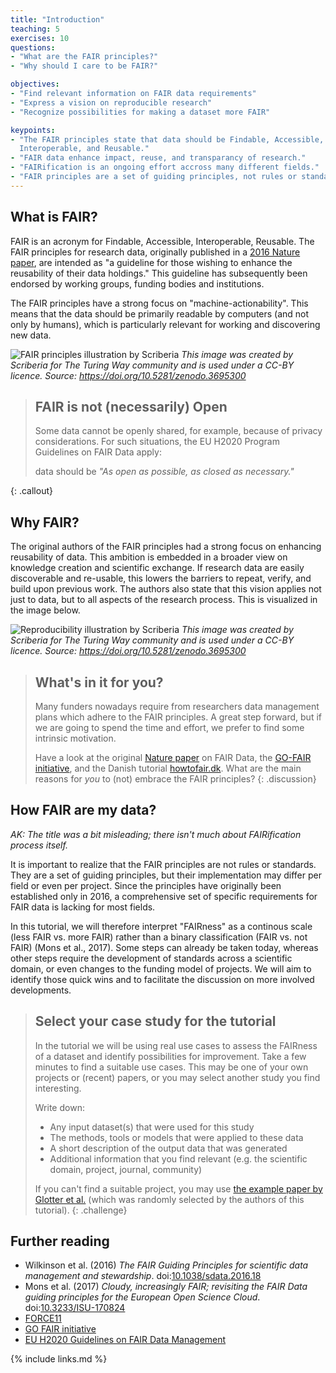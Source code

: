 ```yaml
---
title: "Introduction"
teaching: 5
exercises: 10
questions:
- "What are the FAIR principles?"
- "Why should I care to be FAIR?"

objectives:
- "Find relevant information on FAIR data requirements"
- "Express a vision on reproducible research"
- "Recognize possibilities for making a dataset more FAIR"

keypoints:
- "The FAIR principles state that data should be Findable, Accessible,
  Interoperable, and Reusable."
- "FAIR data enhance impact, reuse, and transparancy of research."
- "FAIRification is an ongoing effort accross many different fields."
- "FAIR principles are a set of guiding principles, not rules or standards." 
---
```


## What is FAIR?

FAIR is an acronym for Findable, Accessible, Interoperable, Reusable.
The FAIR principles for research data, originally published in a [2016 Nature
paper](https://doi.org/10.1038/sdata.2016.18), are intended as "a guideline for
those wishing to enhance the reusability of their data holdings." This guideline
has subsequently been endorsed by working groups, funding bodies and
institutions.

The FAIR principles have a strong focus on "machine-actionability".
This means that the data should be primarily readable by computers (and not only by humans), which is particularly relevant for working and discovering new data.

![FAIR principles illustration by Scriberia](../fig/FAIRPrinciples.jpg) *This
image was created by Scriberia for The Turing Way community and is used under a
CC-BY licence. Source: <https://doi.org/10.5281/zenodo.3695300>*

> ## FAIR is not (necessarily) Open
>
> Some data cannot be openly shared, for example, because of privacy considerations.
> For such situations, the EU H2020 Program Guidelines on FAIR Data apply:
>
> data should be *"As open as possible, as closed as necessary."*
>
{: .callout}

## Why FAIR?

The original authors of the FAIR principles had a strong focus on enhancing
reusability of data. This ambition is embedded in a broader view on knowledge
creation and scientific exchange. If research data are easily discoverable and
re-usable, this lowers the barriers to repeat, verify, and build upon previous
work. The authors also state that this vision applies not just to data, but to
all aspects of the research process. This is visualized in the image below.

![Reproducibility illustration by Scriberia](../fig/ReproducibleJourney.jpg) *This
image was created by Scriberia for The Turing Way community and is used under a
CC-BY licence. Source: <https://doi.org/10.5281/zenodo.3695300>*

> ## What's in it for you?
>
> Many funders nowadays require from researchers data management plans which
> adhere to the FAIR principles. A great step forward, but if 
> we are going to spend the time and effort, we prefer to find some intrinsic 
> motivation.
>
> Have a look at the original [Nature paper](https://doi.org/10.1038/sdata.2016.18)
> on FAIR Data, the [GO-FAIR initiative](https://www.go-fair.org/fair-principles/),
> and the Danish tutorial [howtofair.dk](https://www.howtofair.dk/why-fair/).
> What are the main reasons for *you* to (not) embrace the FAIR principles?
{: .discussion}

## How FAIR are my data?
_AK: The title was a bit misleading; there isn't much about FAIRification process itself._

It is important to realize that the FAIR principles are not rules or standards.
They are a set of guiding principles, but their implementation may differ per
field or even per project. Since the principles have originally been established
only in 2016, a comprehensive set of specific requirements for FAIR data is
lacking for most fields.

In this tutorial, we will therefore interpret "FAIRness" as a continous scale
(less FAIR vs. more FAIR) rather than a binary classification (FAIR vs. not FAIR) (Mons et al., 2017).
Some steps can already be taken today, whereas other steps require the
development of standards across a scientific domain, or even changes to the funding model of projects.
We will aim to identify those quick wins and to facilitate the discussion on more involved developments.

> ## Select your case study for the tutorial
>
> In the tutorial we will be using real use cases to assess the FAIRness of a
> dataset and identify possibilities for improvement. Take a few minutes to find
> a suitable use cases. This may be one of your own projects or (recent) papers,
> or you may select another study you find interesting.
>
> Write down:
>
> - Any input dataset(s) that were used for this study
> - The methods, tools or models that were applied to these data
> - A short description of the output data that was generated
> - Additional information that you find relevant (e.g. the scientific domain,
>   project, journal, community)
>
> If you can't find a suitable project, you may use [the example paper by
> Glotter et al.](https://www.ncbi.nlm.nih.gov/pmc/articles/PMC4066535/) (which
> was randomly selected by the authors of this tutorial).
{: .challenge}

## Further reading

- Wilkinson et al. (2016) _The FAIR Guiding Principles for scientific data management and stewardship_. doi:[10.1038/sdata.2016.18](https://doi.org/10.1038/sdata.2016.18)
- Mons et al. (2017) _Cloudy, increasingly FAIR; revisiting the FAIR Data guiding principles for the European Open Science Cloud_. doi:[10.3233/ISU-170824](https://doi.org/10.3233/ISU-170824)
- [FORCE11](https://www.force11.org/fairprinciples)
- [GO FAIR initiative](https://www.go-fair.org/fair-principles/)
- [EU H2020 Guidelines on FAIR Data Management](https://ec.europa.eu/research/participants/data/ref/h2020/grants_manual/hi/oa_pilot/h2020-hi-oa-data-mgt_en.pdf)

{% include links.md %}
